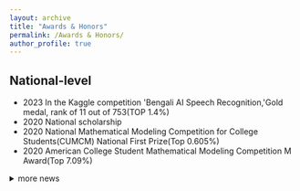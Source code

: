 ```yaml
---
layout: archive
title: "Awards & Honors"
permalink: /Awards & Honors/
author_profile: true
---
```


##  National-level
*  2023 In the Kaggle competition 'Bengali AI Speech Recognition,'Gold medal, rank of 11 out of 753(TOP 1.4%)
*  2020 National scholarship 
*  2020 National Mathematical Modeling Competition for College Students(CUMCM) National First Prize(Top 0.605%)
*  2020 American College Student Mathematical Modeling Competition M Award(Top 7.09%)
  
<details>
  <summary>more news</summary>
##  National-level
*  2020 National University Computer Design Competition (National Third Prize)
*  2020 National College Student Smart Car Competition (National Third Prize)

##  Province-level
*  2021 Three good students in Jiangsu Province
*  2021 National Mathematics Competition for College Students (Second Prize of Jiangsu Province)
*  2020 National Electronic Design Competition for College Students (Second Prize of Jiangsu Province)
*  2019 Group C/C of the 10th Blue Bridge Cup National Software and Information Technology Professionals Competition (Second Prize of Jiangsu Province)
  
##  School-level
*  2018-2022 First class school scholarship  6 times

 </details>
